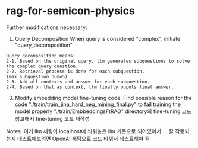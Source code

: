 # rag-for-semicon-physics

Further modifications necessary:
1. Query Decomposition
   When query is considered "complex", initiate "query_decomposition"
   
  ````
  Query decomposition means:
  2-1. Based on the original query, llm generates subquestions to solve the complex query question.
  2-2. Retrieval process is done for each subquestion. (max_subquestion_num=5)
  2-3. Add all contexts and answer for each subquestion.
  2-4. Based on that as context, llm finally ouputs final answer.
````

3. Modify embedding model fine-tuning code.
  Find possible reason for the code "./train/train_jina_hard_neg_mining_final.py" to fail training the model properly
  "./train/EmbbeddingsFtRAG" directory의 fine-tuning 코드 참고해서 fine-tuning 코드 재작성

Notes.
이거 llm 세팅이 localhost에 띄워놓은 llm 기준으로 되어있어서....
잘 작동되는지 테스트해보려면 OpenAI 세팅으로 코드 바꿔서 테스트해야 됨
